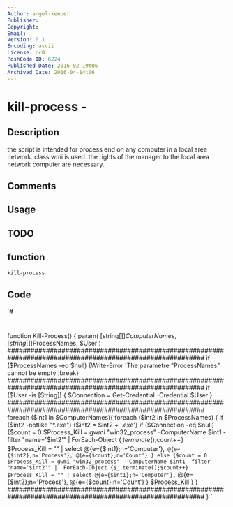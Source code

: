 ```yaml
---
Author: angel-keeper
Publisher: 
Copyright: 
Email: 
Version: 0.1
Encoding: ascii
License: cc0
PoshCode ID: 6224
Published Date: 2016-02-19t06
Archived Date: 2016-04-14t06
---
```


# kill-process - 

## Description

the script is intended for process end on any computer in a local area network. class wmi is used. the rights of the manager to the local area network computer are necessary.

## Comments



## Usage



## TODO



## function

`kill-process`

## Code

`#
 #
 function Kill-Process() {
 param(
 [string[]]$ComputerNames,
 [string[]]$ProcessNames,
 $User
 )
 ###########################################################################################################
 if ($ProcessNames -eq $null) {Write-Error 'The parametre "ProcessNames" cannot be empty';break}
 ###########################################################################################################
 if ($User -is [String]) {
 	$Connection = Get-Credential -Credential $User
 	}
 ###########################################################################################################
 foreach ($int1 in $ComputerNames){
 	foreach ($int2 in $ProcessNames) {
 		if ($int2 -notlike "*.exe") {$int2 = $int2 + '.exe'}
 			if ($Connection -eq $null) {$count = 0
 				$Process_Kill = gwmi "win32_process"  -ComputerName $int1 -filter "name='$int2'" | 
 								ForEach-Object {$_.terminate();$count++}					
 				$Process_Kill = "" | select @{e={$int1};n='Computer'},`
 											@{e={$int2};n='Process'}, @{e={$count};n='Count'}
 			}
 			else {$count = 0
 				$Process_Kill = gwmi "win32_process"  -ComputerName $int1 -filter "name='$int2'" | 
 								ForEach-Object {$_.terminate();$count++}
 				$Process_Kill = "" | select @{e={$int1};n='Computer'},`
 											@{e={$int2};n='Process'}, @{e={$count};n='Count'}
 			}
 	$Process_Kill
 	}
 }
 ###########################################################################################################
 }
`

